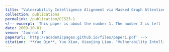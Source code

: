 ```yaml
---
title: "Vulnerability Intelligence Alignment via Masked Graph Attention Networks"
collection: publications
permalink: /publication/CCS23-1
<!-- excerpt: 'This paper is about the number 1. The number 2 is left for future work.'
date: 2009-10-01
venue: 'Journal 1'
paperurl: 'http://academicpages.github.io/files/paper1.pdf' -->
citation: '**Yue Qin**, Yue Xiao, Xiaojing Liao. "Vulnerability Intelligence Alignment via Masked Graph Attention Networks"._to appear in Proceedings of ACM Conference on Computer and Communications Security (CCS), 2023._'
---
```

